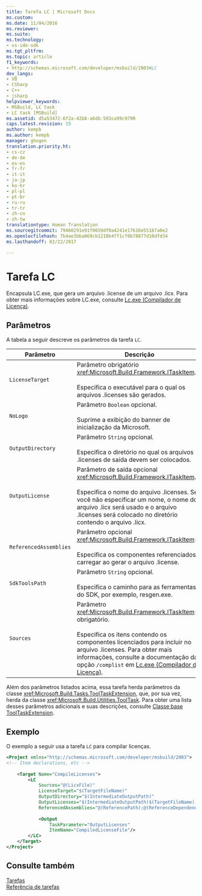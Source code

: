 ```yaml
---
title: Tarefa LC | Microsoft Docs
ms.custom: 
ms.date: 11/04/2016
ms.reviewer: 
ms.suite: 
ms.technology:
- vs-ide-sdk
ms.tgt_pltfrm: 
ms.topic: article
f1_keywords:
- http://schemas.microsoft.com/developer/msbuild/2003#LC
dev_langs:
- VB
- CSharp
- C++
- jsharp
helpviewer_keywords:
- MSBuild, LC task
- LC task [MSBuild]
ms.assetid: d5a53472-6f2a-42b8-a6db-593ca99c9790
caps.latest.revision: 15
author: kempb
ms.author: kempb
manager: ghogen
translation.priority.ht:
- cs-cz
- de-de
- es-es
- fr-fr
- it-it
- ja-jp
- ko-kr
- pl-pl
- pt-br
- ru-ru
- tr-tr
- zh-cn
- zh-tw
translationtype: Human Translation
ms.sourcegitcommit: 79460291e91f0659df0a4241e17616e55187a0e2
ms.openlocfilehash: 7b4ae3bba069cb1218b4ff1cf0b78877d10dfd34
ms.lasthandoff: 02/22/2017

---
```

# <a name="lc-task"></a>Tarefa LC
Encapsula LC.exe, que gera um arquivo .license de um arquivo .licx. Para obter mais informações sobre LC.exe, consulte [Lc.exe (Compilador de Licença)](http://msdn.microsoft.com/Library/2de803b8-495e-4982-b209-19a72aba0460).  
  
## <a name="parameters"></a>Parâmetros  
 A tabela a seguir descreve os parâmetros da tarefa `LC`.  
  
|Parâmetro|Descrição|  
|---------------|-----------------|  
|`LicenseTarget`|Parâmetro obrigatório <xref:Microsoft.Build.Framework.ITaskItem>.<br /><br /> Especifica o executável para o qual os arquivos .licenses são gerados.|  
|`NoLogo`|Parâmetro `Boolean` opcional.<br /><br /> Suprime a exibição do banner de inicialização da Microsoft.|  
|`OutputDirectory`|Parâmetro `String` opcional.<br /><br /> Especifica o diretório no qual os arquivos .licenses de saída devem ser colocados.|  
|`OutputLicense`|Parâmetro de saída opcional <xref:Microsoft.Build.Framework.ITaskItem>.<br /><br /> Especifica o nome do arquivo .licenses. Se você não especificar um nome, o nome do arquivo .licx será usado e o arquivo .licenses será colocado no diretório contendo o arquivo .licx.|  
|`ReferencedAssemblies`|Parâmetro opcional <xref:Microsoft.Build.Framework.ITaskItem>`[]`.<br /><br /> Especifica os componentes referenciados a carregar ao gerar o arquivo .license.|  
|`SdkToolsPath`|Parâmetro `String` opcional.<br /><br /> Especifica o caminho para as ferramentas do SDK, por exemplo, resgen.exe.|  
|`Sources`|Parâmetro <xref:Microsoft.Build.Framework.ITaskItem>`[]` obrigatório.<br /><br /> Especifica os itens contendo os componentes licenciados para incluir no arquivo .licenses. Para obter mais informações, consulte a documentação da opção `/complist` em [Lc.exe (Compilador de Licença)](http://msdn.microsoft.com/Library/2de803b8-495e-4982-b209-19a72aba0460).|  
  
 Além dos parâmetros listados acima, essa tarefa herda parâmetros da classe <xref:Microsoft.Build.Tasks.ToolTaskExtension>, que, por sua vez, herda da classe <xref:Microsoft.Build.Utilities.ToolTask>. Para obter uma lista desses parâmetros adicionais e suas descrições, consulte [Classe base ToolTaskExtension](../msbuild/tooltaskextension-base-class.md).  
  
## <a name="example"></a>Exemplo  
 O exemplo a seguir usa a tarefa `LC` para compilar licenças.  
  
```xml  
<Project xmlns="http://schemas.microsoft.com/developer/msbuild/2003">  
<!-- Item declarations, etc -->  
  
    <Target Name="CompileLicenses">  
        <LC  
            Sources="@(LicxFile)"  
            LicenseTarget="$(TargetFileName)"  
            OutputDirectory="$(IntermediateOutputPath)"  
            OutputLicenses="$(IntermediateOutputPath)$(TargetFileName).licenses"  
            ReferencedAssemblies="@(ReferencePath);@(ReferenceDependencyPaths)">  
  
            <Output  
                TaskParameter="OutputLicenses"  
                ItemName="CompiledLicenseFile"/>  
        </LC>  
    </Target>  
</Project>  
```  
  
## <a name="see-also"></a>Consulte também  
 [Tarefas](../msbuild/msbuild-tasks.md)   
 [Referência de tarefas](../msbuild/msbuild-task-reference.md)
